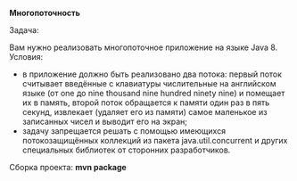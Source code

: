 **Многопоточность**

Задача:
 
Вам нужно реализовать многопоточное приложение на языке Java 8. 
Условия:  
- в приложение должно быть реализовано два потока: 
первый  поток  считывает  введённые  с  клавиатуры  числительные  на  английском  языке 
(от one до nine thousand nine hundred ninety nine) и помещает их в память, 
второй  поток  обращается  к  памяти  один  раз  в  пять  секунд,  извлекает  (удаляет  его  из 
памяти) самое маленькое из записанных чисел и выводит его на экран; 
- задачу  запрещается  решать  с  помощью  имеющихся потокозащищённых коллекций  из 
пакета java.util.concurrent и других специальных библиотек от сторонних разработчиков.

Сборка проекта: **mvn package**